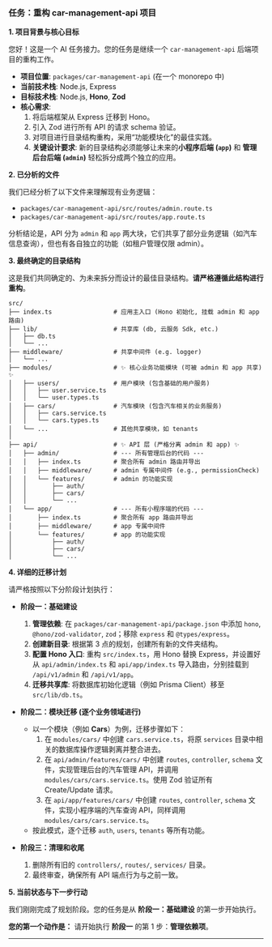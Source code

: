 
### **任务：重构 car-management-api 项目**

**1. 项目背景与核心目标**

您好！这是一个 AI 任务接力。您的任务是继续一个 `car-management-api` 后端项目的重构工作。

*   **项目位置**: `packages/car-management-api` (在一个 monorepo 中)
*   **当前技术栈**: Node.js, Express
*   **目标技术栈**: Node.js, **Hono**, **Zod**
*   **核心需求**:
    1.  将后端框架从 Express 迁移到 Hono。
    2.  引入 Zod 进行所有 API 的请求 schema 验证。
    3.  对项目进行目录结构重构，采用“功能模块化”的最佳实践。
    4.  **关键设计要求**: 新的目录结构必须能够让未来的**小程序后端 (`app`)** 和 **管理后台后端 (`admin`)** 轻松拆分成两个独立的应用。

**2. 已分析的文件**

我们已经分析了以下文件来理解现有业务逻辑：
*   `packages/car-management-api/src/routes/admin.route.ts`
*   `packages/car-management-api/src/routes/app.route.ts`

分析结论是，API 分为 `admin` 和 `app` 两大块，它们共享了部分业务逻辑（如汽车信息查询），但也有各自独立的功能（如租户管理仅限 admin）。

**3. 最终确定的目录结构**

这是我们共同确定的、为未来拆分而设计的最佳目录结构。**请严格遵循此结构进行重构**。

```
src/
├── index.ts                 # 应用主入口 (Hono 初始化, 挂载 admin 和 app 路由)
├── lib/                     # 共享库 (db, 云服务 Sdk, etc.)
│   ├── db.ts
│   └── ...
├── middleware/              # 共享中间件 (e.g. logger)
│   └── ...
├── modules/                 # ✨ 核心业务功能模块 (可被 admin 和 app 共享) ✨
│   ├── users/               # 用户模块 (包含基础的用户服务)
│   │   ├── user.service.ts
│   │   └── user.types.ts
│   ├── cars/                # 汽车模块 (包含汽车相关的业务服务)
│   │   ├── cars.service.ts
│   │   └── cars.types.ts
│   └── ...                  # 其他共享模块，如 tenants
│
├── api/                     # ✨ API 层 (严格分离 admin 和 app) ✨
│   ├── admin/               # --- 所有管理后台的代码 ---
│   │   ├── index.ts         # 聚合所有 admin 路由并导出
│   │   ├── middleware/      # admin 专属中间件 (e.g., permissionCheck)
│   │   └── features/        # admin 的功能实现
│   │       ├── auth/
│   │       ├── cars/
│   │       └── ...
│   └── app/                 # --- 所有小程序端的代码 ---
│       ├── index.ts         # 聚合所有 app 路由并导出
│       ├── middleware/      # app 专属中间件
│       └── features/        # app 的功能实现
│           ├── auth/
│           ├── cars/
│           └── ...
```

**4. 详细的迁移计划**

请严格按照以下分阶段计划执行：

*   **阶段一：基础建设**
    1.  **管理依赖**: 在 `packages/car-management-api/package.json` 中添加 `hono`, `@hono/zod-validator`, `zod`；移除 `express` 和 `@types/express`。
    2.  **创建新目录**: 根据第 3 点的规划，创建所有新的文件夹结构。
    3.  **配置 Hono 入口**: 重构 `src/index.ts`，用 Hono 替换 Express，并设置好从 `api/admin/index.ts` 和 `api/app/index.ts` 导入路由，分别挂载到 `/api/v1/admin` 和 `/api/v1/app`。
    4.  **迁移共享库**: 将数据库初始化逻辑（例如 Prisma Client）移至 `src/lib/db.ts`。

*   **阶段二：模块迁移 (逐个业务领域进行)**
    *   以一个模块（例如 **Cars**）为例，迁移步骤如下：
        1.  在 `modules/cars/` 中创建 `cars.service.ts`，将原 `services` 目录中相关的数据库操作逻辑剥离并整合进去。
        2.  在 `api/admin/features/cars/` 中创建 `routes`, `controller`, `schema` 文件，实现管理后台的汽车管理 API，并调用 `modules/cars/cars.service.ts`。使用 Zod 验证所有 Create/Update 请求。
        3.  在 `api/app/features/cars/` 中创建 `routes`, `controller`, `schema` 文件，实现小程序端的汽车查询 API，同样调用 `modules/cars/cars.service.ts`。
    *   按此模式，逐个迁移 `auth`, `users`, `tenants` 等所有功能。

*   **阶段三：清理和收尾**
    1.  删除所有旧的 `controllers/`, `routes/`, `services/` 目录。
    2.  最终审查，确保所有 API 端点行为与之前一致。

**5. 当前状态与下一步行动**

我们刚刚完成了规划阶段。您的任务是从 **阶段一：基础建设** 的第一步开始执行。

**您的第一个动作是：** 请开始执行 **阶段一** 的第 1 步：**管理依赖项**。


---